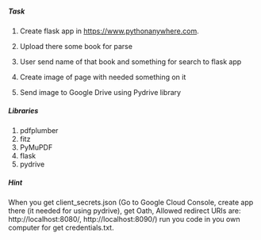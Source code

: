 ##### Task

1. Create flask app in https://www.pythonanywhere.com.

2. Upload there some book for parse

3. User send name of that book and something for search to flask app

4. Create image of page with needed something on it

5. Send image to Google Drive using Pydrive library

##### Libraries

1. pdfplumber
2. fitz
3. PyMuPDF
4. flask
5. pydrive

##### Hint
When you get client_secrets.json (Go to Google Cloud Console, create app there (it needed for using pydrive), get Oath, Allowed redirect URIs are:
http://localhost:8080/, http://localhost:8090/) 
run you code in you own computer for get credentials.txt. 
